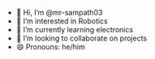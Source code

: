 - 👋 Hi, I’m @mr-sampath03
- 👀 I’m interested in Robotics
- 🌱 I’m currently learning electronics
- 💞️ I’m looking to collaborate on projects
- 😄 Pronouns: he/him
